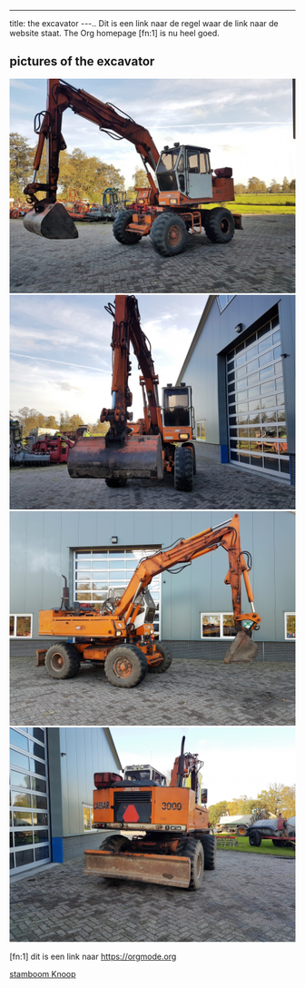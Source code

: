 ---
title: the excavator
---..
Dit is een link naar de regel waar de link naar de website staat. The Org homepage [fn:1] is nu heel goed.

## pictures of the excavator

![the excavator](20191102_150556.jpg)
![the excavator](20191102_150605.jpg)
![the excavator](20191102_150617.jpg)
![the excavator](20191102_150639.jpg)

[fn:1] dit is een link naar https://orgmode.org

[stamboom Knoop](https://wlknoop.github.io/ebb/stamboomKnoop.html)
